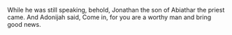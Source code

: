 While he was still speaking, behold, Jonathan the son of Abiathar the priest came. And Adonijah said, Come in, for you are a worthy man and bring good news.
